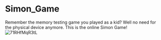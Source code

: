 # Simon_Game
Remember the memory testing game you played as a kid? Well no need for the physical device anymore. This is the online Simon Game! 
![71RHfMqR3tL](https://github.com/otabek7/Simon_Game/assets/98696864/641cb13b-5ad1-481e-9f3e-cf545ce0d81a)

